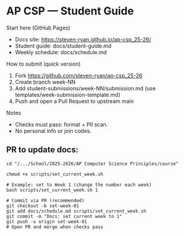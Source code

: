 # AP CSP — Student Guide

Start here (GitHub Pages)
- Docs site: https://steven-ryan.github.io/ap-csp_25-26/
- Student guide: docs/student-guide.md
- Weekly schedule: docs/schedule.md


How to submit (quick version)
1) Fork https://github.com/steven-ryan/ap-csp_25-26
2) Create branch week-NN
3) Add student-submissions/week-NN/submission.md (use templates/week-submission-template.md)
4) Push and open a Pull Request to upstream main

Notes
- Checks must pass: format + PII scan.
- No personal info or join codes.



## PR to update docs:
```
cd "/.../School/2025-2026/AP Computer Science Principles/course"

chmod +x scripts/set_current_week.sh

# Example: set to Week 1 (change the number each week)
bash scripts/set_current_week.sh 1

# Commit via PR (recommended)
git checkout -b set-week-01
git add docs/schedule.md scripts/set_current_week.sh
git commit -m "Docs: set current week to 1"
git push -u origin set-week-01
# Open PR and merge when checks pass
```

